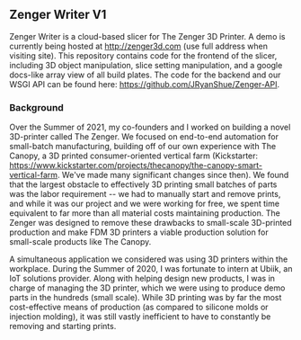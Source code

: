 ## Zenger Writer V1

Zenger Writer is a cloud-based slicer for The Zenger 3D Printer. A demo is currently being hosted at http://zenger3d.com (use full address when visiting site). This repository contains code for the frontend of the slicer, including 3D object manipulation, slice setting manipulation, and a google docs-like array view of all build plates. The code for the backend and our WSGI API can be found here: https://github.com/JRyanShue/Zenger-API. 

### Background

Over the Summer of 2021, my co-founders and I worked on building a novel 3D-printer called The Zenger. We focused on end-to-end automation for small-batch manufacturing, building off of our own experience with The Canopy, a 3D printed consumer-oriented vertical farm (Kickstarter: https://www.kickstarter.com/projects/thecanopy/the-canopy-smart-vertical-farm. We've made many significant changes since then). We found that the largest obstacle to effectively 3D printing small batches of parts was the labor requirement -- we had to manually start and remove prints, and while it was our project and we were working for free, we spent time equivalent to far more than all material costs maintaining production. The Zenger was designed to remove these drawbacks to small-scale 3D-printed production and make FDM 3D printers a viable production solution for small-scale products like The Canopy. 

A simultaneous application we considered was using 3D printers within the workplace. During the Summer of 2020, I was fortunate to intern at Ubiik, an IoT solutions provider. Along with helping design new products, I was in charge of managing the 3D printer, which we were using to produce demo parts in the hundreds (small scale). While 3D printing was by far the most cost-effective means of production (as compared to silicone molds or injection molding), it was still vastly inefficient to have to constantly be removing and starting prints. 
